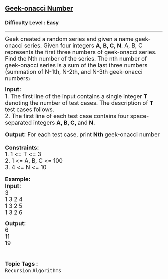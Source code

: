 <h2><a href="https://practice.geeksforgeeks.org/problems/geek-onacci-number/0">Geek-onacci Number</a></h2><h3>Difficulty Level : Easy</h3><hr><div class="problems_problem_content__Xm_eO"><p><span style="font-size:18px">Geek created a random series and given a name geek-onacci series. Given four integers <strong>A, B, C, N</strong>. A, B, C represents the first three numbers of geek-onacci series. Find the Nth number of the series. The nth number of geek-onacci series is a sum of the last three numbers (summation of N-1th, N-2th, and N-3th geek-onacci numbers</span>)</p>

<p><span style="font-size:18px"><strong>Input: </strong><br>
1. The first line of the input contains a single integer<em> </em> <strong>T</strong> denoting the number of test cases. The description of&nbsp;<strong>T</strong> test cases follows.<br>
2. The first line of each test case contains four space-separated integers <strong>A, B, C, </strong>and<strong> N.</strong></span><br>
<br>
<span style="font-size:18px"><strong>Output:</strong> For each test case, print <strong>Nth </strong>geek-onacci number<br>
<br>
<strong>Constraints:</strong><br>
1. 1 &lt;= T &lt;= 3</span><br>
<span style="font-size:18px">2. 1 &lt;= A, B, C &lt;= 100<br>
3. 4 &lt;= N &lt;= 10</span><br>
<br>
<span style="font-size:18px"><strong>Example:<br>
Input:</strong></span><br>
<span style="font-size:18px">3<br>
1 3 2 4<br>
1 3 2 5<br>
1 3 2 6</span></p>

<p><strong><span style="font-size:18px">Output:</span></strong><br>
<span style="font-size:18px">6<br>
11<br>
19</span></p>
</div><br><p><span style=font-size:18px><strong>Topic Tags : </strong><br><code>Recursion</code>&nbsp;<code>Algorithms</code>&nbsp;